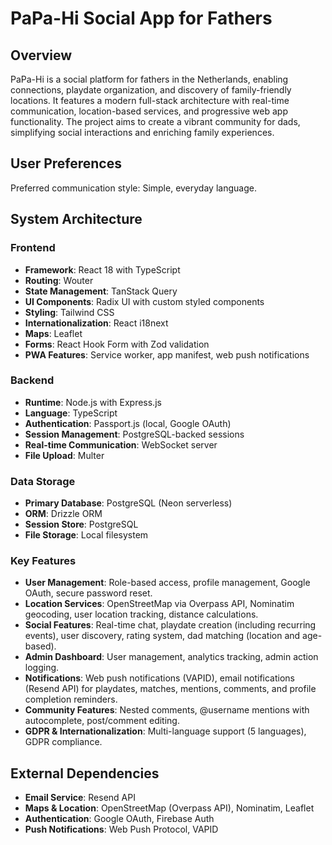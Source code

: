 # PaPa-Hi Social App for Fathers

## Overview
PaPa-Hi is a social platform for fathers in the Netherlands, enabling connections, playdate organization, and discovery of family-friendly locations. It features a modern full-stack architecture with real-time communication, location-based services, and progressive web app functionality. The project aims to create a vibrant community for dads, simplifying social interactions and enriching family experiences.

## User Preferences
Preferred communication style: Simple, everyday language.

## System Architecture

### Frontend
- **Framework**: React 18 with TypeScript
- **Routing**: Wouter
- **State Management**: TanStack Query
- **UI Components**: Radix UI with custom styled components
- **Styling**: Tailwind CSS
- **Internationalization**: React i18next
- **Maps**: Leaflet
- **Forms**: React Hook Form with Zod validation
- **PWA Features**: Service worker, app manifest, web push notifications

### Backend
- **Runtime**: Node.js with Express.js
- **Language**: TypeScript
- **Authentication**: Passport.js (local, Google OAuth)
- **Session Management**: PostgreSQL-backed sessions
- **Real-time Communication**: WebSocket server
- **File Upload**: Multer

### Data Storage
- **Primary Database**: PostgreSQL (Neon serverless)
- **ORM**: Drizzle ORM
- **Session Store**: PostgreSQL
- **File Storage**: Local filesystem

### Key Features
- **User Management**: Role-based access, profile management, Google OAuth, secure password reset.
- **Location Services**: OpenStreetMap via Overpass API, Nominatim geocoding, user location tracking, distance calculations.
- **Social Features**: Real-time chat, playdate creation (including recurring events), user discovery, rating system, dad matching (location and age-based).
- **Admin Dashboard**: User management, analytics tracking, admin action logging.
- **Notifications**: Web push notifications (VAPID), email notifications (Resend API) for playdates, matches, mentions, comments, and profile completion reminders.
- **Community Features**: Nested comments, @username mentions with autocomplete, post/comment editing.
- **GDPR & Internationalization**: Multi-language support (5 languages), GDPR compliance.

## External Dependencies
- **Email Service**: Resend API
- **Maps & Location**: OpenStreetMap (Overpass API), Nominatim, Leaflet
- **Authentication**: Google OAuth, Firebase Auth
- **Push Notifications**: Web Push Protocol, VAPID